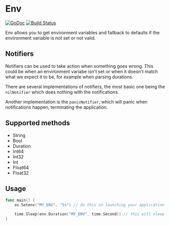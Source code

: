# Env

[![GoDoc](https://godoc.org/github.com/jelmersnoeck/env?status.svg)](https://godoc.org/github.com/jelmersnoeck/env)
[![Build Status](https://travis-ci.com/jelmersnoeck/env.svg?token=SbTMbCYMT5HWVmmTnBoj&branch=master)](https://travis-ci.com/jelmersnoeck/env)

Env allows you to get environment variables and fallback to defaults if the
environment variable is not set or not valid.

## Notifiers

Notifiers can be used to take action when something goes wrong. This could be
when an environment variabe isn't set or when it doesn't match what we expect
it to be, for example when parsing durations.

There are several implementations of notifiers, the most basic one being the
`nilNotifier` which does nothing with the notifications.

Another implementation is the `panicNotifier`, which will panic when
notifications happen, terminating the application.

## Supported methods

- String
- Bool
- Duration
- Int64
- Int32
- Int
- Float64
- Float32

## Usage

```go
func main() {
    os.Setenv("MY_ENV", "5s") // do this on launching your application

    time.Sleep(env.Duration("MY_ENV", time.Second)) // this will sleep for 5 seconds
}
```
